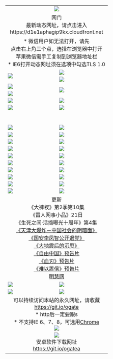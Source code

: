 ﻿<table>
  <tr></tr>
  <tr><td colspan=2 align=center><img src="https://cloud.githubusercontent.com/assets/11880933/13434984/f430fae2-e012-11e5-814f-c2df1e82b247.jpg" /></td></tr>
  <tr><td colspan=2 align=center>网门<br>最新动态网址，请点击进入
<br>https://d1e1aphagip9kx.cloudfront.net
    </td>
  </tr>
  <tr>
    <td colspan=2 align=center>* 微信用户如无法打开，请先<br>点击右上角三个点，选择在浏览器中打开<br>苹果微信需手工复制到浏览器地址栏
    <br>* IE6打开动态网址须在选项中勾选TLS 1.0</td>
  </tr>
  <tr>
    <td rowspan=2><a href="https://d1e1aphagip9kx.cloudfront.net/ogUP.aspx?name=11DKC.mp4&list=11DKC" target="_blank"><img src="https://d1e1aphagip9kx.cloudfront.net/Up/11DKC1.jpg" /></a></td> 
    <td><div><a href="https://d1e1aphagip9kx.cloudfront.net/ogUP.aspx?name=LRWS.mp4&list=LRWS" target="_blank"><img src="https://d1e1aphagip9kx.cloudfront.net/Up/LRWS.jpg" /></a></td>
   </tr>
  <tr>
    <td><a href="https://d1e1aphagip9kx.cloudfront.net/ogNiceVedio.aspx" target="_blank"><img src="https://d1e1aphagip9kx.cloudfront.net/Up/11TGKDY.jpg" /></a></td>
  </tr>
  <tr>
    <td><a href="https://d1e1aphagip9kx.cloudfront.net/ogUP.aspx?name=JQR.mp4&count=2" target="_blank"><img src="https://d1e1aphagip9kx.cloudfront.net/Up/JQR.jpg" /></a></td>   
    <td rowspan=2><a href="https://d1e1aphagip9kx.cloudfront.net/ogUP.aspx?name=JP.mp4&count=9" target="_blank"><img src="https://d1e1aphagip9kx.cloudfront.net/Up/JP.jpg" /></td>
  </tr>
  <tr>
    <td><a href="https://d1e1aphagip9kx.cloudfront.net/ogUP.aspx?name=WH.mp4" target="_blank"><img src="https://d1e1aphagip9kx.cloudfront.net/Up/WH.jpg" /></a></td>
  </tr>
  <tr>
    <td><a href="https://d1e1aphagip9kx.cloudfront.net/ogUP.aspx?name=SSZJ.mp4&list=SSZJ" target="_blank"><img src="https://d1e1aphagip9kx.cloudfront.net/Up/SSZJ.jpg" /></a></td>
    <td><a href="https://d1e1aphagip9kx.cloudfront.net/ogUP.aspx?name=1XQK.mp4&count=13" target="_blank"><img src="https://d1e1aphagip9kx.cloudfront.net/Up/1XQK.jpg" /></a</td>
  </tr>
  <tr>
    <td><a href="https://d1e1aphagip9kx.cloudfront.net/ogUP.aspx?name=ZY.mp4&count=2015|16" target="_blank"><img src="https://d1e1aphagip9kx.cloudfront.net/Up/ZY.jpg" /></a</td>
    <td><a href="https://d1e1aphagip9kx.cloudfront.net/ogUP.aspx?name=XTFY.mp4&count=B|2,A|24" target="_blank"><img src="https://d1e1aphagip9kx.cloudfront.net/Up/XTFY.jpg" /></a></td>
  </tr>
  <tr height="40">
  </tr>
  <tr>
    <td><a href="https://d1e1aphagip9kx.cloudfront.net/ogUP.aspx?name=4SQQ.mp4&list=4SQQ" target="_blank"><img src="https://d1e1aphagip9kx.cloudfront.net/Up/4SQQ0.jpg"/></a></td>
    <td><a href="https://d1e1aphagip9kx.cloudfront.net/ogUP.aspx?name=4SHQ.mp4&list=4SHQ" target="_blank"><img src="https://d1e1aphagip9kx.cloudfront.net/Up/4SHQ0.jpg"/></a></td>
  </tr>
  <tr>
    <td><a href="https://d1e1aphagip9kx.cloudfront.net/ogUP.aspx?name=4SZG.mp4&list=4SZG" target="_blank"><img src="https://d1e1aphagip9kx.cloudfront.net/Up/4SZG0.jpg"/></a></td>
    <td><a href="https://d1e1aphagip9kx.cloudfront.net/ogUP.aspx?name=4SDJ.mp4&list=4SDJ" target="_blank"><img src="https://d1e1aphagip9kx.cloudfront.net/Up/4SDJ0.jpg"/></a></td>
  </tr>
  <tr>
    <td><a href="https://d1e1aphagip9kx.cloudfront.net/ogUP.aspx?name=4SGX.mp4&list=4SGX" target="_blank"><img src="https://d1e1aphagip9kx.cloudfront.net/Up/4SGX0.jpg"/></a></td>
    <td><a href="https://d1e1aphagip9kx.cloudfront.net/ogUP.aspx?name=4SHD.mp4&list=4SHD" target="_blank"><img src="https://d1e1aphagip9kx.cloudfront.net/Up/4SHD0.jpg"/></a></td>
  </tr>
  <tr>
    <td><a href="https://d1e1aphagip9kx.cloudfront.net/ogUP.aspx?name=4CTX.mp4&list=4CTX" target="_blank"><img src="https://d1e1aphagip9kx.cloudfront.net/Up/4CTX0.jpg"/></a></td>
    <td><a href="https://d1e1aphagip9kx.cloudfront.net/ogUP.aspx?name=4CWZ.mp4&list=4CWZ" target="_blank"><img src="https://d1e1aphagip9kx.cloudfront.net/Up/4CWZ0.jpg"/></a></td>
  </tr>
  <tr>
    <td><a href="https://d1e1aphagip9kx.cloudfront.net/onUP.aspx?name=https://d1qhweuvr3wm0g.cloudfront.net/" target="_blank"><img src="https://d1e1aphagip9kx.cloudfront.net/Up/0DTW.jpg"/></a></td>
    <td><a href="https://d1e1aphagip9kx.cloudfront.net/onUP.aspx?name=https://d240ns8up8earz.cloudfront.net/acenter/" target="_blank"><img src="https://d1e1aphagip9kx.cloudfront.net/Up/0TDW.jpg" /></a></td>
  </tr>
  <tr>
    <td><a href="https://d1e1aphagip9kx.cloudfront.net/onUP.aspx?name=https://d4508d6vomz2p.cloudfront.net/gb/nsc413.htm" target="_blank"><img src="https://d1e1aphagip9kx.cloudfront.net/Up/0DJY.jpg" /></a></td>
    <td><a href="https://d1e1aphagip9kx.cloudfront.net/onUP.aspx?name=https://d3bxwq7vzudb5l.cloudfront.net/xtr/gb/prog204.html" target="_blank"><img src="https://d1e1aphagip9kx.cloudfront.net/Up/0XTR.jpg" /></a></td>
  </tr>
  <tr>
    <td><a href="https://d1e1aphagip9kx.cloudfront.net/onUP.aspx?name=https://d3aj00iefsmfgc.cloudfront.net/" target="_blank"><img src="https://d1e1aphagip9kx.cloudfront.net/Up/0MHW.jpg" /></a></td>
    <td><a href="https://d1e1aphagip9kx.cloudfront.net/onUP.aspx?name=https://d1sbg9daat0zu5.cloudfront.net/" target="_blank"><img src="https://d1e1aphagip9kx.cloudfront.net/Up/0ZJW.jpg" /></a></td>
  </tr>
  <tr>
    <td><a href="https://d1e1aphagip9kx.cloudfront.net/ogUP.aspx?name=0FG.zip" target="_blank"><img src="https://d1e1aphagip9kx.cloudfront.net/Up/0FG.jpg" /></a></td>
    <td><a href="https://d1e1aphagip9kx.cloudfront.net/ogUP.aspx?name=0FGA.apk" target="_blank"><img src="https://d1e1aphagip9kx.cloudfront.net/Up/0FGA.jpg" /></a></td>
  </tr>
  <tr>
    <td><a href="https://d1e1aphagip9kx.cloudfront.net/ogUP.aspx?name=0U.zip" target="_blank"><img src="https://d1e1aphagip9kx.cloudfront.net/Up/0U.jpg" /></a></td>
    <td><a href="https://d1e1aphagip9kx.cloudfront.net/ogUP.aspx?name=0UA.apk" target="_blank"><img src="https://d1e1aphagip9kx.cloudfront.net/Up/0UA.jpg" /></a></td>
  </tr>
  <tr>
    <td><a href="https://d1e1aphagip9kx.cloudfront.net/ogUP.aspx?name=0iPPOTV.zip" target="_blank"><img src="https://d1e1aphagip9kx.cloudfront.net/Up/0iPPOTV.jpg" /></a></td>
    <td><a href="https://d1e1aphagip9kx.cloudfront.net/ogUP.aspx?name=0iNTD.apk" target="_blank"><img src="https://d1e1aphagip9kx.cloudfront.net/Up/0iNTD.jpg" /></a></td>
  </tr>
  <tr>
    <td colspan=2 align=center>更新<br>
      《大裤衩》第2季第10集<br>
      《雷人网事小品》21日<br>
      《生死之间·活摘曝光十周年》第4集</a><br>
      <a href="https://d1e1aphagip9kx.cloudfront.net/ogUP.aspx?name=4TJDBZ.mp4" target="_blank">《天津大爆炸－中国社会的阴暗面》</a><br>
      <a href="https://d1e1aphagip9kx.cloudfront.net/ogUP.aspx?name=4LFZ.mp4" target="_blank">《国安李凤智公开退党》</a><br>
      <a href="https://d1e1aphagip9kx.cloudfront.net/ogUP.aspx?name=4DDZHDCS.mp4" target="_blank">《大地震后的沉思》</a><br>
      <a href="https://d1e1aphagip9kx.cloudfront.net/ogUP.aspx?name=11ZYZG0.mp4" target="_blank">《自由中国》预告片</a><br>
      <a href="https://d1e1aphagip9kx.cloudfront.net/ogUP.aspx?name=11XR.mp4" target="_blank">《血刃》预告片</a><br>
      <a href="https://d1e1aphagip9kx.cloudfront.net/ogUP.aspx?name=11NYZX.mp4&count=2" target="_blank">《难以置信》预告片</a><br>
      <a href="https://d1e1aphagip9kx.cloudfront.net/onUP.aspx?name=https://www.minghui.org/" target="_blank">明慧网</a></td>
    </td>
  </tr>
  <tr>
    <td><a href="https://d1e1aphagip9kx.cloudfront.net/ogNice.aspx" target="_blank"><img src="https://cloud.githubusercontent.com/assets/11880933/13720378/f84bb392-e841-11e5-8739-815049dd6ff8.jpg" /></a></td>
    <td><a href="https://d1e1aphagip9kx.cloudfront.net/onCO.aspx?ob=600%E4%BA%8B%E7%89%A9&op=%E5%A2%9E%E5%88%A0%E6%94%B9&args=WH1~%23%E7%B1%BB%E5%9E%8B6%E6%96%B0%E9%97%BB%7c%23%E7%B1%BB%E5%9E%8B6%E8%AF%84%E8%AE%BA&mode=" target="_blank"><img src="https://cloud.githubusercontent.com/assets/11880933/13720380/04d76a16-e842-11e5-8833-e627daa88802.jpg" /></a></td> 
  </tr>
  <tr>
    <td><a href="https://d1e1aphagip9kx.cloudfront.net/ogDY.aspx" target="_blank"><img src="https://cloud.githubusercontent.com/assets/11880933/13720384/11817090-e842-11e5-9571-7dc2f1af9f42.jpg" /></a></td>
    <td><a href="https://d1e1aphagip9kx.cloudfront.net/ogST.aspx" target="_blank"><img src="https://cloud.githubusercontent.com/assets/11880933/13720385/1467ea3c-e842-11e5-86df-c96c9a556aaf.jpg" /></a></td> 
  </tr>
  <!--tr>
    <td colspan=2 align=center>
      <微信可扫描以下临时二维码<br/>https://bit.ly/1mBQHW8<br/><a href="https://d1e1aphagip9kx.cloudfront.net/Up/0WMGDL3.png" target="_blank"><img src="https://d1e1aphagip9kx.cloudfront.net/Up/0WMGD3.png"/></a>
  </tr-->
  <tr>
    <td colspan=2 align=center>可以持续访问本站的永久网址，请收藏<br/><a href="https://git.io/ogate" target="_blank">https://git.io/ogate</a><br/>* http后一定要跟s<br/>* 不支持IE 6、7、8，可选用<a href="http://www.odisk.org/Upload/0ChromePortable.zip">Chrome</a><br/><a href="https://d1e1aphagip9kx.cloudfront.net/Up/0WMGDL2.png" target="_blank"><img src="https://d1e1aphagip9kx.cloudfront.net/Up/0WMGD2.png"/></a></td>
  </tr>
  <tr>
    <td colspan=2 align=center><a href="https://d1e1aphagip9kx.cloudfront.net/ogUP.aspx?name=0oGate.apk" target="_blank"><img src="https://cloud.githubusercontent.com/assets/11880933/13720399/75e143ee-e842-11e5-9f0a-1421f423c80f.jpg" /></a><br>安卓软件下载网址<br><a href="https://git.io/ogatea">https://git.io/ogatea</a></td>
  </tr>
  <!--tr>
    <td colspan=2 align=center>可能失效的动态网址
    </td>
  </tr-->
</table>
